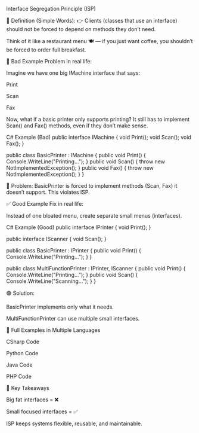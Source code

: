 Interface Segregation Principle (ISP)

📌 Definition (Simple Words):
👉 Clients (classes that use an interface) should not be forced to depend on methods they don’t need.

Think of it like a restaurant menu 🍽️ — if you just want coffee, you shouldn’t be forced to order full breakfast.

🚫 Bad Example
Problem in real life:

Imagine we have one big IMachine interface that says:

Print

Scan

Fax

Now, what if a basic printer only supports printing? It still has to implement Scan() and Fax() methods, even if they don’t make sense.

C# Example (Bad)
public interface IMachine {
    void Print();
    void Scan();
    void Fax();
}

public class BasicPrinter : IMachine {
    public void Print() { Console.WriteLine("Printing..."); }
    public void Scan() { throw new NotImplementedException(); }
    public void Fax() { throw new NotImplementedException(); }
}


🔴 Problem: BasicPrinter is forced to implement methods (Scan, Fax) it doesn’t support. This violates ISP.

✅ Good Example
Fix in real life:

Instead of one bloated menu, create separate small menus (interfaces).

C# Example (Good)
public interface IPrinter {
    void Print();
}

public interface IScanner {
    void Scan();
}

public class BasicPrinter : IPrinter {
    public void Print() { Console.WriteLine("Printing..."); }
}

public class MultiFunctionPrinter : IPrinter, IScanner {
    public void Print() { Console.WriteLine("Printing..."); }
    public void Scan() { Console.WriteLine("Scanning..."); }
}


🟢 Solution:

BasicPrinter implements only what it needs.

MultiFunctionPrinter can use multiple small interfaces.

📂 Full Examples in Multiple Languages

CSharp Code

Python Code

Java Code

PHP Code

🧠 Key Takeaways

Big fat interfaces = ❌

Small focused interfaces = ✅

ISP keeps systems flexible, reusable, and maintainable.
